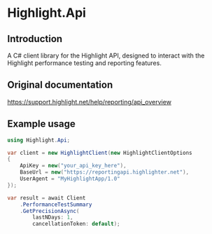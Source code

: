 # Highlight.Api

## Introduction

A C# client library for the Highlight API, designed to interact with the Highlight performance testing and reporting features.

## Original documentation

https://support.highlight.net/help/reporting/api_overview

## Example usage

```csharp
using Highlight.Api;

var client = new HighlightClient(new HighlightClientOptions
{
	ApiKey = new("your_api_key_here"),
	BaseUrl = new("https://reportingapi.highlighter.net"),
	UserAgent = "MyHighlightApp/1.0"
});

var result = await Client
	.PerformanceTestSummary
	.GetPrecisionAsync(
		lastNDays: 1,
		cancellationToken: default);

```
